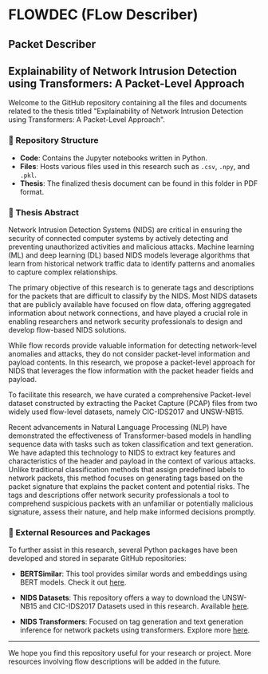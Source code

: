 # FLOWDEC (FLow Describer)

## Packet Describer

## Explainability of Network Intrusion Detection using Transformers: A Packet-Level Approach

Welcome to the GitHub repository containing all the files and documents related to the thesis titled "Explainability of Network Intrusion Detection using Transformers: A Packet-Level Approach".

### 📂 Repository Structure

- **Code**: Contains the Jupyter notebooks written in Python.
- **Files**: Hosts various files used in this research such as `.csv`, `.npy`, and `.pkl`.
- **Thesis**: The finalized thesis document can be found in this folder in PDF format.

### 📝 Thesis Abstract

Network Intrusion Detection Systems (NIDS) are critical in ensuring the security of connected computer systems by actively detecting and preventing unauthorized activities and malicious attacks. Machine learning (ML) and deep learning (DL) based NIDS models leverage algorithms that learn from historical network traffic data to identify patterns and anomalies to capture complex relationships. 

The primary objective of this research is to generate tags and descriptions for the packets that are difficult to classify by the NIDS. Most NIDS datasets that are publicly available have focused on flow data, offering aggregated information about network connections, and have played a crucial role in enabling researchers and network security professionals to design and develop flow-based NIDS solutions.

While flow records provide valuable information for detecting network-level anomalies and attacks, they do not consider packet-level information and payload contents. In this research, we propose a packet-level approach for NIDS that leverages the flow information with the packet header fields and payload. 

To facilitate this research, we have curated a comprehensive Packet-level dataset constructed by extracting the Packet Capture (PCAP) files from two widely used flow-level datasets, namely CIC-IDS2017 and UNSW-NB15. 

Recent advancements in Natural Language Processing (NLP) have demonstrated the effectiveness of Transformer-based models in handling sequence data with tasks such as token classification and text generation. We have adapted this technology to NIDS to extract key features and characteristics of the header and payload in the context of various attacks. Unlike traditional classification methods that assign predefined labels to network packets, this method focuses on generating tags based on the packet signature that explains the packet content and potential risks. The tags and descriptions offer network security professionals a tool to comprehend suspicious packets with an unfamiliar or potentially malicious signature, assess their nature, and help make informed decisions promptly.

### 🔗 External Resources and Packages

To further assist in this research, several Python packages have been developed and stored in separate GitHub repositories:

- **BERTSimilar**: This tool provides similar words and embeddings using BERT models. Check it out [here](https://github.com/rdpahalavan/BERTSimilar).

- **NIDS Datasets**: This repository offers a way to download the UNSW-NB15 and CIC-IDS2017 Datasets used in this research. Available [here](https://github.com/rdpahalavan/nids-datasets).

- **NIDS Transformers**: Focused on tag generation and text generation inference for network packets using transformers. Explore more [here](https://github.com/rdpahalavan/nids-transformers).

---

We hope you find this repository useful for your research or project. More resources involving flow descriptions will be added in the future.
